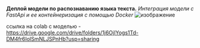 **Деплой модели по распознаванию языка текста.**
*Интеграция модели с FastApi и ее контейнеризация с помощью Docker*
![изображение](https://github.com/user-attachments/assets/dbbaa94b-43cd-4fd3-9a93-c4e096bde896)

ссылка на colab с моделью - https://drive.google.com/drive/folders/1j6OjIYogs1Td-DM4fr6IolSmNLJSPnHb?usp=sharing
